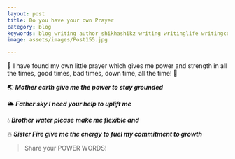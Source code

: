```yaml
---
layout: post
title: Do you have your own Prayer
category: blog
keywords: blog writing author shikhashikz writing writinglife writingcommunity dailyblogpost dailyblogpostchallenge 
image: assets/images/Post155.jpg

---
```

📿 I have found my own little prayer which gives me power and strength in all the times, good times, bad times, down time, all the time! 🙏

🌏 ***Mother earth give me the power to stay grounded***

🌥️ ***Father sky I need your help to uplift me***

💧 ***Brother water please make me flexible and*** 
 
🔥 ***Sister Fire give me the energy to fuel my commitment to growth***

>Share your POWER WORDS!
>



